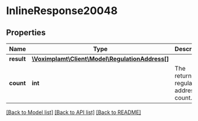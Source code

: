 # InlineResponse20048

## Properties
Name | Type | Description | Notes
------------ | ------------- | ------------- | -------------
**result** | [**\Voximplamt\Client\Model\RegulationAddress[]**](RegulationAddress.md) |  | [optional] 
**count** | **int** | The returned regulation address count. | [optional] 

[[Back to Model list]](../README.md#documentation-for-models) [[Back to API list]](../README.md#documentation-for-api-endpoints) [[Back to README]](../README.md)


